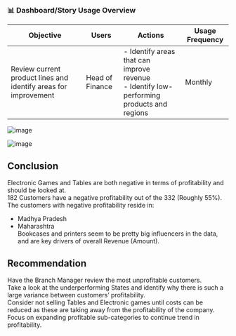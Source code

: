 ### 📊 Dashboard/Story Usage Overview

| **Objective** | **Users** | **Actions** | **Usage Frequency** |
|---------------|-----------|-------------|----------------------|
| Review current product lines and identify areas for improvement | Head of Finance | - Identify areas that can improve revenue  <br> - Identify low-performing products and regions | Monthly |

![image](https://github.com/user-attachments/assets/ec453997-5714-408e-994d-66b25334a183)


![image](https://github.com/user-attachments/assets/9f4fd2ed-cc28-4a8c-a548-0d4348bcef94)


## Conclusion  
Electronic Games and Tables are both negative in terms of profitability and should be looked at.  
182 Customers have a negative profitability out of the 332 (Roughly 55%).  
The customers with negative profitability reside in:  
- Madhya Pradesh  
- Maharashtra  
Bookcases and printers seem to be pretty big influencers in the data, and are key drivers of overall Revenue (Amount).  
  
## Recommendation  
Have the Branch Manager review the most unprofitable customers.  
Take a look at the underperforming States and identify why there is such a large variance between customers’ profitability.  
Consider not selling Tables and Electronic games until costs can be reduced as these are taking away from the profitability of the company.  
Focus on expanding profitable sub-categories to continue trend in profitability.  

